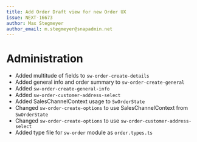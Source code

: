 ```yaml
---
title: Add Order Draft view for new Order UX
issue: NEXT-16673
author: Max Stegmeyer
author_email: m.stegmeyer@snapadmin.net
---
```

# Administration
* Added multitude of fields to `sw-order-create-details`
* Added general info and order summary to `sw-order-create-general`
* Added `sw-order-create-general-info`
* Added `sw-order-customer-address-select`
* Added SalesChannelContext usage to `SwOrderState`
* Changed `sw-order-create-options` to use SalesChannelContext from `SwOrderState`
* Changed `sw-order-create-options` to use `sw-order-customer-address-select`
* Added type file for `sw-order` module as `order.types.ts`
